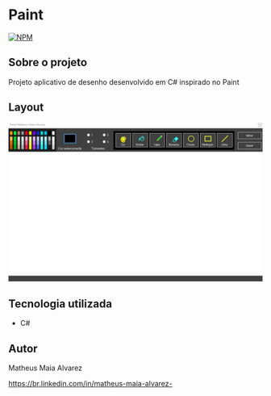 # Paint

[![NPM](https://img.shields.io/npm/l/react)](https://github.com/MatheusAlvarez/Paint/blob/main/LICENSE) 

## Sobre o projeto

Projeto aplicativo de desenho desenvolvido em C# inspirado no Paint

## Layout 
![W](https://github.com/MatheusAlvarez/Paint/blob/main/_assets/paint.png)


## Tecnologia utilizada
- C#

## Autor

Matheus Maia Alvarez

https://br.linkedin.com/in/matheus-maia-alvarez-
